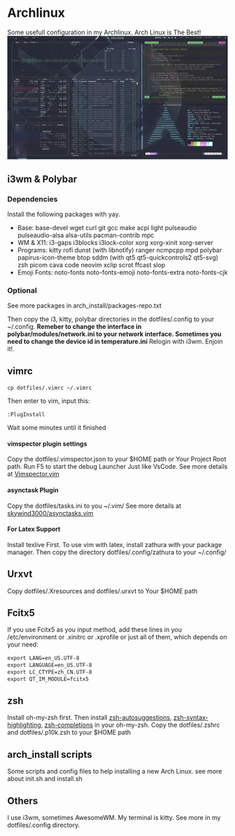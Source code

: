 # Archlinux
Some usefull configuration in my Archlinux.
Arch Linux is The Best!
![screenshots](./Pictures/screenshots/screenshot.png)

## i3wm & Polybar
### Dependencies
Install the following packages with yay.
- Base: 
  base-devel wget curl git gcc make acpi light pulseaudio pulseaudio-alsa alsa-utils pacman-contrib mpc
- WM & X11:
  i3-gaps i3blocks i3lock-color xorg xorg-xinit xorg-server
- Programs:
  kitty rofi dunst (with libnotify) ranger ncmpcpp mpd polybar papirus-icon-theme btop sddm (with qt5 qt5-quickcontrols2 qt5-svg) zsh picom cava code neovim xclip scrot ffcast slop
- Emoji Fonts: 
  noto-fonts noto-fonts-emoji noto-fonts-extra noto-fonts-cjk

### Optional
See more packages in arch_install/packages-repo.txt

Then copy the i3, kitty, polybar directories in the dotfiles/.config to your ~/.config.
**Remeber to change the interface in polybar/modules/network.ini to your network interface. Sometimes you
need to change the device id in temperature.ini**
Relogin with i3wm. Enjoin it!.

## vimrc
```
cp dotfiles/.vimrc ~/.vimrc
```
Then enter to vim, input this:
```
:PlugInstall
```
Wait some minutes until it finished
#### vimspector plugin settings
Copy the dotfiles/.vimspector.json to your $HOME path or Your Project Root path.
Run F5 to start the debug Launcher Just like VsCode.
See more details at [Vimspector.vim](https://github.com/puremourning/vimspector#installation)
#### asynctask Plugin
Copy the dotfiles/tasks.ini to you ~/.vim/
See more details at [skywind3000/asynctasks.vim](https://github.com/skywind3000/asynctasks.vim)
#### For Latex Support
Install texlive First.
To use vim with latex, install zathura with your package manager.
Then copy the directory dotfiles/.config/zathura to your ~/.config/

## Urxvt
Copy dotfiles/.Xresources and dotfiles/.urxvt to Your $HOME path

## Fcitx5
If you use Fcitx5 as you input method, add these lines in you /etc/environment or .xinitrc or .xprofile or
just all of them, which depends on your need:
```
export LANG=en_US.UTF-8
export LANGUAGE=en_US.UTF-8
export LC_CTYPE=zh_CN.UTF-8
export QT_IM_MODULE=fcitx5
```
## zsh
Install oh-my-zsh first.
Then install [zsh-autosuggestions](https://github.com/zsh-users/zsh-autosuggestions), [zsh-syntax-highlighting](https://github.com/zsh-users/zsh-syntax-highlighting), [zsh-completions](https://github.com/zsh-users/zsh-completions) in your oh-my-zsh.
Copy the dotfiles/.zshrc and dotfiles/.p10k.zsh to your $HOME path

## arch_install scripts
Some scripts and config files to help installing a new Arch Linux.
see more about init.sh and install.sh

## Others
I use i3wm, sometimes AwesomeWM. My terminal is kitty. See more in my dotfiles/.config directory.
